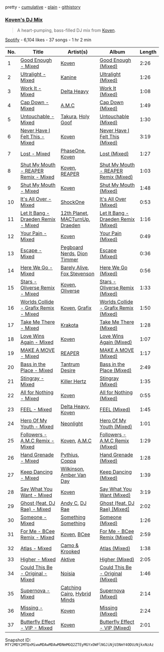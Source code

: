 pretty - [cumulative](/playlists/cumulative/37i9dQZF1DXcTGREYi2ti7.md) - [plain](/playlists/plain/37i9dQZF1DXcTGREYi2ti7) - [githistory](https://github.githistory.xyz/mackorone/spotify-playlist-archive/blob/main/playlists/plain/37i9dQZF1DXcTGREYi2ti7)

### [Koven's DJ Mix](https://open.spotify.com/playlist/37i9dQZF1DXcTGREYi2ti7)

> A heart\-pumping, bass\-filled DJ mix from <a href="spotify:artist:3UCbp6D1lvILlxRJT9LnFa">Koven</a>.

[Spotify](https://open.spotify.com/user/spotify) - 6,104 likes - 37 songs - 1 hr 2 min

| No. | Title | Artist(s) | Album | Length |
|---|---|---|---|---|
| 1 | [Good Enough \- Mixed](https://open.spotify.com/track/6xa2vDSOfdL5WsWHEN2wsp) | [Koven](https://open.spotify.com/artist/3UCbp6D1lvILlxRJT9LnFa) | [Good Enough \(Mixed\)](https://open.spotify.com/album/2DsikRX8GhqrF69ZUoPn7Q) | 2:26 |
| 2 | [Ultralight \- Mixed](https://open.spotify.com/track/0SkOnCaBn0tg8FRt5GRG87) | [Kanine](https://open.spotify.com/artist/1KiNUGL3r0GgyLwqYCY1yV) | [Ultralight \(Mixed\)](https://open.spotify.com/album/0p71KqRNVtZ7rzPi3rvQDS) | 1:26 |
| 3 | [Work It \- Mixed](https://open.spotify.com/track/7ncJwpggvumOVPSFsLmkt7) | [Delta Heavy](https://open.spotify.com/artist/7GvVTb8yFV0ZrdI30Qce6T) | [Work It \(Mixed\)](https://open.spotify.com/album/0SBTbwBCjeEtWxHuuIATSv) | 1:08 |
| 4 | [Cap Down \- Mixed](https://open.spotify.com/track/2HVMGfBTmO75HGmYPeZTIA) | [A.M.C](https://open.spotify.com/artist/5DygptUY6coQHpmgFfISzQ) | [Cap Down \(Mixed\)](https://open.spotify.com/album/5jZvzLsl2HsKilnrsCdKeu) | 1:49 |
| 5 | [Untouchable \- Mixed](https://open.spotify.com/track/7mAH6wEiH7kHmIfli7SpVh) | [Takura](https://open.spotify.com/artist/5h7nWgcp5DTynhz4iaq0Ri), [Holy Goof](https://open.spotify.com/artist/2gNmFyBanPG1slh2pHnCtU) | [Untouchable \(Mixed\)](https://open.spotify.com/album/03otiFXFhZZ8yiXgbm0b2s) | 1:30 |
| 6 | [Never Have I Felt This \- Mixed](https://open.spotify.com/track/3ET4wXoKrJdZxfN9pFrDse) | [Koven](https://open.spotify.com/artist/3UCbp6D1lvILlxRJT9LnFa) | [Never Have I Felt This \(Mixed\)](https://open.spotify.com/album/3g6zDGICtdzEDTVhAb6uxN) | 3:19 |
| 7 | [Lost \- Mixed](https://open.spotify.com/track/06CZ5dOYH4PAKtyFMiTRgQ) | [PhaseOne](https://open.spotify.com/artist/0mO3Yf5XIPHfAbHh8yWLFk), [Koven](https://open.spotify.com/artist/3UCbp6D1lvILlxRJT9LnFa) | [Lost \(Mixed\)](https://open.spotify.com/album/7tyoVgEJ3Odx8gVTvUWzBq) | 1:27 |
| 8 | [Shut My Mouth \- REAPER Remix \- Mixed](https://open.spotify.com/track/6Ahtt27yhVAW3beBxQio1w) | [Koven](https://open.spotify.com/artist/3UCbp6D1lvILlxRJT9LnFa), [REAPER](https://open.spotify.com/artist/24kY0bUku58QhWv5WFFXaf) | [Shut My Mouth \- REAPER Remix \(Mixed\)](https://open.spotify.com/album/1qiFCu9HCSnbROg5QPO8ZM) | 1:03 |
| 9 | [Shut My Mouth \- Mixed](https://open.spotify.com/track/63sRcDtNdR8mHf79eWtsEH) | [Koven](https://open.spotify.com/artist/3UCbp6D1lvILlxRJT9LnFa) | [Shut My Mouth \(Mixed\)](https://open.spotify.com/album/4iQC3nXpjV3qTw8wVIPutB) | 1:48 |
| 10 | [It's All Over \- Mixed](https://open.spotify.com/track/76pm0ArSyBcQZKtwA4lRoe) | [ShockOne](https://open.spotify.com/artist/1yShtQaHjChbToQboKRzgH) | [It's All Over \(Mixed\)](https://open.spotify.com/album/2uH4L6YBFkvrddQv9NUajz) | 0:53 |
| 11 | [Let It Bang \- Draeden Remix \- Mixed](https://open.spotify.com/track/6tphqwnRtjMz2XRLeB122H) | [12th Planet](https://open.spotify.com/artist/3V1h3kAdiVDBiwlY2i6dJz), [MACTurnUp](https://open.spotify.com/artist/6TOCZVBUMgvepS42cwkdTV), [Draeden](https://open.spotify.com/artist/7tZV4FXJNO8FzjgrAToCln) | [Let It Bang \- Draeden Remix \(Mixed\)](https://open.spotify.com/album/21tvdUg0vbZIRzldyc6hoR) | 1:16 |
| 12 | [Your Pain \- Mixed](https://open.spotify.com/track/7EOpsUXa6PQwEbBhB2X9r8) | [Koven](https://open.spotify.com/artist/3UCbp6D1lvILlxRJT9LnFa) | [Your Pain \(Mixed\)](https://open.spotify.com/album/6fAkvnjj4OsdlAU3n7qnCq) | 0:49 |
| 13 | [Escape \- Mixed](https://open.spotify.com/track/5fAr3klzbaycFbslUYIMf2) | [Pegboard Nerds](https://open.spotify.com/artist/0lLY20XpZ9yDobkbHI7u1y), [Dion Timmer](https://open.spotify.com/artist/06VibSJEr3GLxLBBZhRums) | [Escape \(Mixed\)](https://open.spotify.com/album/6LvDq1rG0tO6RysawqcS1N) | 0:36 |
| 14 | [Here We Go \- Mixed](https://open.spotify.com/track/1RH45w5MNArR6G8vqhoLx9) | [Barely Alive](https://open.spotify.com/artist/5c3akKV3CUqAVOnGZqf4S3), [Fox Stevenson](https://open.spotify.com/artist/2BQWHuvxG4kMYnfghdaCIy) | [Here We Go \(Mixed\)](https://open.spotify.com/album/4RUScrtYt3o7IZvVEGqjjQ) | 0:56 |
| 15 | [Stars \- Oliverse Remix \- Mixed](https://open.spotify.com/track/5OgmYsKLPvYxGvVFLAfWnj) | [Koven](https://open.spotify.com/artist/3UCbp6D1lvILlxRJT9LnFa), [Oliverse](https://open.spotify.com/artist/3fFMSweDNwFGyHcxjN7MWp) | [Stars \- Oliverse Remix \(Mixed\)](https://open.spotify.com/album/5FxFDV8GUUDR6cr9Hpe7GQ) | 1:33 |
| 16 | [Worlds Collide \- Grafix Remix \- Mixed](https://open.spotify.com/track/1D7sOszmaJEpZOaPnziRTM) | [Koven](https://open.spotify.com/artist/3UCbp6D1lvILlxRJT9LnFa), [Grafix](https://open.spotify.com/artist/27YdXZOMLqvxI2pB5GyqyY) | [Worlds Collide \- Grafix Remix \(Mixed\)](https://open.spotify.com/album/4Dil9i8Gpp5VWYIZKAs1eF) | 1:50 |
| 17 | [Take Me There \- Mixed](https://open.spotify.com/track/6KzVbH1VE07TNJKYWSBjJO) | [Krakota](https://open.spotify.com/artist/6NkoAm5Dd1wguz0ATgZKlF) | [Take Me There \(Mixed\)](https://open.spotify.com/album/4uFXv5E19JlCMUUdEVxkz8) | 1:28 |
| 18 | [Love Wins Again \- Mixed](https://open.spotify.com/track/6i2zr8Lr0gv26qhkCnkpwm) | [Koven](https://open.spotify.com/artist/3UCbp6D1lvILlxRJT9LnFa) | [Love Wins Again \(Mixed\)](https://open.spotify.com/album/1tYo6DgtlaThf0l9kWySh0) | 1:07 |
| 19 | [MAKE A MOVE \- Mixed](https://open.spotify.com/track/5ToSouzcuCulGlcsPGXzsI) | [REAPER](https://open.spotify.com/artist/24kY0bUku58QhWv5WFFXaf) | [MAKE A MOVE \(Mixed\)](https://open.spotify.com/album/14f7Chu31keJHCid5kRKbV) | 1:17 |
| 20 | [Bass in the Place \- Mixed](https://open.spotify.com/track/0Z1kFZIKeFs4gYNjNNL2cy) | [Tantrum Desire](https://open.spotify.com/artist/7HBMCyflAmijk08T1si9wS) | [Bass in the Place \(Mixed\)](https://open.spotify.com/album/53evwl11sl6D7BBYjwRwPh) | 2:49 |
| 21 | [Stingray \- Mixed](https://open.spotify.com/track/5aFkA6AOQD9y1mlBXO7jCT) | [Killer Hertz](https://open.spotify.com/artist/3ZP1ehx2m4N4ne5pwR70ih) | [Stingray \(Mixed\)](https://open.spotify.com/album/5WnSFFkTflf7UbgFH5qAQd) | 1:35 |
| 22 | [All for Nothing \- Mixed](https://open.spotify.com/track/78cLjPMEj6klEJV2h5muZ7) | [Koven](https://open.spotify.com/artist/3UCbp6D1lvILlxRJT9LnFa) | [All for Nothing \(Mixed\)](https://open.spotify.com/album/2JJUydL5BiDuYWmnoduIPd) | 0:55 |
| 23 | [FEEL \- Mixed](https://open.spotify.com/track/0OKQZs9F3pjOXb2rxzM2zG) | [Delta Heavy](https://open.spotify.com/artist/7GvVTb8yFV0ZrdI30Qce6T), [Koven](https://open.spotify.com/artist/3UCbp6D1lvILlxRJT9LnFa) | [FEEL \(Mixed\)](https://open.spotify.com/album/3xGe4HDckpNy9p58UxWkuD) | 1:45 |
| 24 | [Hero Of My Youth \- Mixed](https://open.spotify.com/track/5pSBjDn4hnmpdEI1roHpGF) | [Neonlight](https://open.spotify.com/artist/1dDzlLlakr2JyoK4EtRv5L) | [Hero Of My Youth \(Mixed\)](https://open.spotify.com/album/5NS701nEd4TIb4vKmMtkkE) | 1:01 |
| 25 | [Followers \- A.M.C Remix \- Mixed](https://open.spotify.com/track/1hdVkmqF0wYrjstlMVcdGQ) | [Koven](https://open.spotify.com/artist/3UCbp6D1lvILlxRJT9LnFa), [A.M.C](https://open.spotify.com/artist/5DygptUY6coQHpmgFfISzQ) | [Followers \- A.M.C Remix \(Mixed\)](https://open.spotify.com/album/2zcBWhBrUbZL8sq4rekXUt) | 1:29 |
| 26 | [Hand Grenade \- Mixed](https://open.spotify.com/track/3j80ZaBduIh750fYRMMMvd) | [Pythius](https://open.spotify.com/artist/0CRJK2gwHjs3IKm4uhjNTR), [Coppa](https://open.spotify.com/artist/0rkBb19hZKPCrXugecfokF) | [Hand Grenade \(Mixed\)](https://open.spotify.com/album/1fj1Pioq8uL2RcH2xUayLO) | 1:28 |
| 27 | [Keep Dancing \- Mixed](https://open.spotify.com/track/7qC52AWv0T7lMZA9uDooFt) | [Wilkinson](https://open.spotify.com/artist/6m8itYST9ADjBIYevXSb1r), [Amber Van Day](https://open.spotify.com/artist/6NFRBhq9SmNn1FAiRs9AEf) | [Keep Dancing \(Mixed\)](https://open.spotify.com/album/4nDotqKVpHzGmtJxFobBeW) | 1:39 |
| 28 | [Say What You Want \- Mixed](https://open.spotify.com/track/2VcxFZ4FidZB8aX9IhR2lP) | [Koven](https://open.spotify.com/artist/3UCbp6D1lvILlxRJT9LnFa) | [Say What You Want \(Mixed\)](https://open.spotify.com/album/2IfKSCGRBT6cS14hk6DSPN) | 3:19 |
| 29 | [Ghost \(feat\. DJ Rae\) \- Mixed](https://open.spotify.com/track/4j7mtaZso3R4Ia71iZSAFm) | [Andy C](https://open.spotify.com/artist/75HK7rgkmDMTnWwwmcN53N), [DJ Rae](https://open.spotify.com/artist/746LyYgFU6Gni4CMVPlFNa) | [Ghost \(feat\. DJ Rae\) \[Mixed\]](https://open.spotify.com/album/5AYvnwREaEXZ3Xq1ChnPCV) | 2:02 |
| 30 | [Someone \- Mixed](https://open.spotify.com/track/7GWLoykoIbSZThtjcyhFtn) | [Something Something](https://open.spotify.com/artist/6c38S5SZ9Jf8h0MBdgisiL) | [Someone \(Mixed\)](https://open.spotify.com/album/2yHx8iZJqFddsQY87aOH8i) | 1:26 |
| 31 | [For Me \- BCee Remix \- Mixed](https://open.spotify.com/track/3RXZPFY0b9WpfRP0z2WqCe) | [Koven](https://open.spotify.com/artist/3UCbp6D1lvILlxRJT9LnFa), [BCee](https://open.spotify.com/artist/3wdwWQXJbqpJJbMdp7KfEJ) | [For Me \- BCee Remix \(Mixed\)](https://open.spotify.com/album/5uK8P5vvXQGc7jR4XSdCKq) | 2:59 |
| 32 | [Atlas \- Mixed](https://open.spotify.com/track/11CxPPOWjQBFzLf4oVZX9w) | [Camo & Krooked](https://open.spotify.com/artist/2N8IPNZTiNo3nj4mreOlHU) | [Atlas \(Mixed\)](https://open.spotify.com/album/4BD85R4A9i8anHvNBMTgSy) | 1:38 |
| 33 | [Higher \- Mixed](https://open.spotify.com/track/4LbZJTEbpFBUbiqN2V1Sne) | [Aktive](https://open.spotify.com/artist/7gWmjYSqrYyY3h2ATvP87g) | [Higher \(Mixed\)](https://open.spotify.com/album/4ybRbuwWKHG49TNnaOb7rV) | 2:05 |
| 34 | [Could This Be \- Original \- Mixed](https://open.spotify.com/track/2J8gB4wt9my9kHD2ELKSvV) | [Noisia](https://open.spotify.com/artist/4YWj8sohRDjL9deiuRvEEY) | [Could This Be \- Original \(Mixed\)](https://open.spotify.com/album/7uWBMSBAE3BIhJc8wZAiHP) | 1:46 |
| 35 | [Supernova \- Mixed](https://open.spotify.com/track/1aUPk2mC8lFPoI7g4Zr4Z9) | [Catching Cairo](https://open.spotify.com/artist/1MW1wqNtF2hNgsPfGDhrHB), [Hybrid Minds](https://open.spotify.com/artist/05lF0DUkLJqiW5o70SScyR) | [Supernova \(Mixed\)](https://open.spotify.com/album/7kJRTsrHrMkQRmK6wKiDDA) | 2:14 |
| 36 | [Missing \- Mixed](https://open.spotify.com/track/4rVeFEjqKvTQDAYP0GCAi5) | [Koven](https://open.spotify.com/artist/3UCbp6D1lvILlxRJT9LnFa) | [Missing \(Mixed\)](https://open.spotify.com/album/3NE8d9RjCX2oDcFiDKKrgx) | 2:24 |
| 37 | [Butterfly Effect \- VIP \- Mixed](https://open.spotify.com/track/1f1JGV0kIPQkCHLv4f0qiJ) | [Koven](https://open.spotify.com/artist/3UCbp6D1lvILlxRJT9LnFa) | [Butterfly Effect \- VIP \(Mixed\)](https://open.spotify.com/album/0BSoy4Mj0yFNm9jqiHj4om) | 2:01 |

Snapshot ID: `MTY2MDY2MTQxMiwwMDAwMDAwMDNmMGQ2ZTEyMGYxOWFlNGJiNjU3NmY4ODUzNjkxNzAz`
